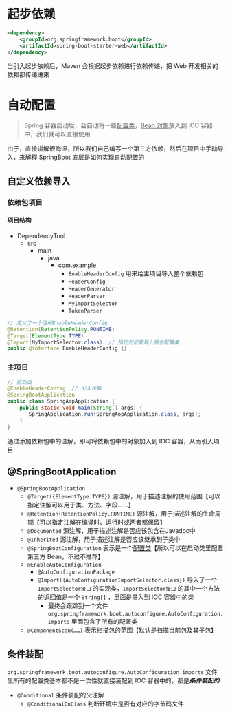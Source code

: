 # 起步依赖
```xml
<dependency>
	<groupId>org.springframework.boot</groupId>
	<artifactId>spring-boot-starter-web</artifactId>
</dependency>
```

当引入起步依赖后，Maven 会根据起步依赖进行依赖传递，把 Web 开发相关的依赖都传递进来

# 自动配置
>Spring 容器启动后，会自动将一些<u>配置类</u>，<u>Bean 对象</u>放入到 IOC 容器中，我们就可以直接使用

由于，直接讲解很晦涩，所以我们自己编写一个第三方依赖，然后在项目中手动导入，来解释 SpringBoot 底层是如何实现自动配置的

## 自定义依赖导入
### 依赖包项目
#### 项目结构
- DependencyTool
	- src
		- main
			- java
				- com.example
					- `EnableHeaderConfig` 用来给主项目导入整个依赖包
					- `HeaderConfig`
					- `HeaderGenerator`
					- `HeaderParser`
					- `MyImportSelector`
					- `TokenParser`

```java
// 定义了一个注解EnableHeaderConfig
@Retention(RetentionPolicy.RUNTIME)
@Target(ElementType.TYPE)
@Import(MyImportSelector.class)  // 指定到底要导入哪些配置类
public @interface EnableHeaderConfig {}
```

### 主项目
```java
// 启动类
@EnableHeaderConfig  // 引入注解
@SpringBootApplication  
public class SpringAopApplication {  
    public static void main(String[] args) {  
       SpringApplication.run(SpringAopApplication.class, args);  
    }  
}
```

通过添加依赖包中的注解，即可将依赖包中的对象加入到 IOC 容器，从而引入项目

## @SpringBootApplication
- `@SpringBootApplication`
	- `@Target({ElementType.TYPE})`  源注解，用于描述注解的使用范围【可以指定注解可以用于类、方法、字段……】
	- `@Retention(RetentionPolicy.RUNTIME)`  源注解，用于描述注解的生命周期【可以指定注解在编译时、运行时或两者都保留】
	- `@Documented`  源注解，用于描述注解是否应该包含在Javadoc中
	- `@Inherited`  源注解，用于描述注解是否应该继承到子类中
	- `@SpringBootConfiguration`  表示是一个<u>配置类</u>【所以可以在启动类里配置第三方 Bean，不过不推荐】
	- `@EnableAutoConfiguration`  
		- `@AutoConfigurationPackage` 
		- `@Import({AutoConfigurationImportSelector.class})` 导入了一个 `ImportSelector接口` 的实现类，`ImportSelector接口` 的其中一个方法的返回值是一个 `String[]` ，里面是导入到 IOC 容器中的类
			- 最终会跟踪到一个文件 `org.springframework.boot.autoconfigure.AutoConfiguration.imports` 里面包含了所有的配置类
	- `@ComponentScan(……)` 表示扫描包的范围【默认是扫描当前包及其子包】

## 条件装配
`org.springframework.boot.autoconfigure.AutoConfiguration.imports` 文件里所有的配置类基本都不是一次性就直接装配到 IOC 容器中的，都是***条件装配的***

- `@Conditional` 条件装配的父注解
	- `@ConditionalOnClass` 判断环境中是否有对应的字节码文件



































